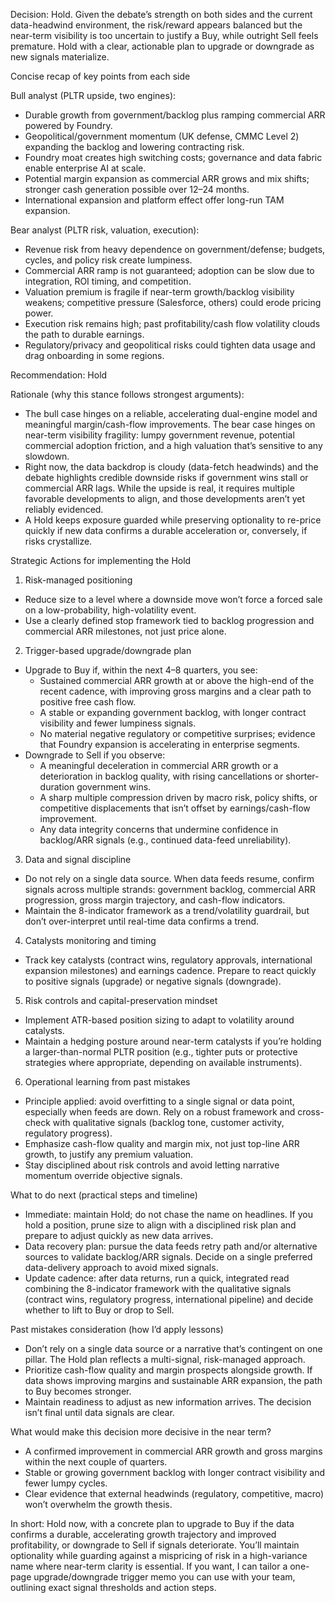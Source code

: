 Decision: Hold. Given the debate’s strength on both sides and the current data-headwind environment, the risk/reward appears balanced but the near-term visibility is too uncertain to justify a Buy, while outright Sell feels premature. Hold with a clear, actionable plan to upgrade or downgrade as new signals materialize.

Concise recap of key points from each side

Bull analyst (PLTR upside, two engines):
- Durable growth from government/backlog plus ramping commercial ARR powered by Foundry.
- Geopolitical/government momentum (UK defense, CMMC Level 2) expanding the backlog and lowering contracting risk.
- Foundry moat creates high switching costs; governance and data fabric enable enterprise AI at scale.
- Potential margin expansion as commercial ARR grows and mix shifts; stronger cash generation possible over 12–24 months.
- International expansion and platform effect offer long-run TAM expansion.

Bear analyst (PLTR risk, valuation, execution):
- Revenue risk from heavy dependence on government/defense; budgets, cycles, and policy risk create lumpiness.
- Commercial ARR ramp is not guaranteed; adoption can be slow due to integration, ROI timing, and competition.
- Valuation premium is fragile if near-term growth/backlog visibility weakens; competitive pressure (Salesforce, others) could erode pricing power.
- Execution risk remains high; past profitability/cash flow volatility clouds the path to durable earnings.
- Regulatory/privacy and geopolitical risks could tighten data usage and drag onboarding in some regions.

Recommendation: Hold

Rationale (why this stance follows strongest arguments):
- The bull case hinges on a reliable, accelerating dual-engine model and meaningful margin/cash-flow improvements. The bear case hinges on near-term visibility fragility: lumpy government revenue, potential commercial adoption friction, and a high valuation that’s sensitive to any slowdown.
- Right now, the data backdrop is cloudy (data-fetch headwinds) and the debate highlights credible downside risks if government wins stall or commercial ARR lags. While the upside is real, it requires multiple favorable developments to align, and those developments aren’t yet reliably evidenced.
- A Hold keeps exposure guarded while preserving optionality to re-price quickly if new data confirms a durable acceleration or, conversely, if risks crystallize.

Strategic Actions for implementing the Hold

1) Risk-managed positioning
- Reduce size to a level where a downside move won’t force a forced sale on a low-probability, high-volatility event.
- Use a clearly defined stop framework tied to backlog progression and commercial ARR milestones, not just price alone.

2) Trigger-based upgrade/downgrade plan
- Upgrade to Buy if, within the next 4–8 quarters, you see:
  - Sustained commercial ARR growth at or above the high-end of the recent cadence, with improving gross margins and a clear path to positive free cash flow.
  - A stable or expanding government backlog, with longer contract visibility and fewer lumpiness signals.
  - No material negative regulatory or competitive surprises; evidence that Foundry expansion is accelerating in enterprise segments.
- Downgrade to Sell if you observe:
  - A meaningful deceleration in commercial ARR growth or a deterioration in backlog quality, with rising cancellations or shorter-duration government wins.
  - A sharp multiple compression driven by macro risk, policy shifts, or competitive displacements that isn’t offset by earnings/cash-flow improvement.
  - Any data integrity concerns that undermine confidence in backlog/ARR signals (e.g., continued data-feed unreliability).

3) Data and signal discipline
- Do not rely on a single data source. When data feeds resume, confirm signals across multiple strands: government backlog, commercial ARR progression, gross margin trajectory, and cash-flow indicators.
- Maintain the 8-indicator framework as a trend/volatility guardrail, but don’t over-interpret until real-time data confirms a trend.

4) Catalysts monitoring and timing
- Track key catalysts (contract wins, regulatory approvals, international expansion milestones) and earnings cadence. Prepare to react quickly to positive signals (upgrade) or negative signals (downgrade).

5) Risk controls and capital-preservation mindset
- Implement ATR-based position sizing to adapt to volatility around catalysts.
- Maintain a hedging posture around near-term catalysts if you’re holding a larger-than-normal PLTR position (e.g., tighter puts or protective strategies where appropriate, depending on available instruments).

6) Operational learning from past mistakes
- Principle applied: avoid overfitting to a single signal or data point, especially when feeds are down. Rely on a robust framework and cross-check with qualitative signals (backlog tone, customer activity, regulatory progress).
- Emphasize cash-flow quality and margin mix, not just top-line ARR growth, to justify any premium valuation.
- Stay disciplined about risk controls and avoid letting narrative momentum override objective signals.

What to do next (practical steps and timeline)

- Immediate: maintain Hold; do not chase the name on headlines. If you hold a position, prune size to align with a disciplined risk plan and prepare to adjust quickly as new data arrives.
- Data recovery plan: pursue the data feeds retry path and/or alternative sources to validate backlog/ARR signals. Decide on a single preferred data-delivery approach to avoid mixed signals.
- Update cadence: after data returns, run a quick, integrated read combining the 8-indicator framework with the qualitative signals (contract wins, regulatory progress, international pipeline) and decide whether to lift to Buy or drop to Sell.

Past mistakes consideration (how I’d apply lessons)
- Don’t rely on a single data source or a narrative that’s contingent on one pillar. The Hold plan reflects a multi-signal, risk-managed approach.
- Prioritize cash-flow quality and margin prospects alongside growth. If data shows improving margins and sustainable ARR expansion, the path to Buy becomes stronger.
- Maintain readiness to adjust as new information arrives. The decision isn’t final until data signals are clear.

What would make this decision more decisive in the near term?
- A confirmed improvement in commercial ARR growth and gross margins within the next couple of quarters.
- Stable or growing government backlog with longer contract visibility and fewer lumpy cycles.
- Clear evidence that external headwinds (regulatory, competitive, macro) won’t overwhelm the growth thesis.

In short: Hold now, with a concrete plan to upgrade to Buy if the data confirms a durable, accelerating growth trajectory and improved profitability, or downgrade to Sell if signals deteriorate. You’ll maintain optionality while guarding against a mispricing of risk in a high-variance name where near-term clarity is essential. If you want, I can tailor a one-page upgrade/downgrade trigger memo you can use with your team, outlining exact signal thresholds and action steps.